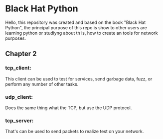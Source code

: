 # Black Hat Python
Hello, this repository was created and based on the book "Black Hat Python", the principal purpose of this repo is show to other users are learning python or studiyng about th
is, how to create an tools for network purposes.


## Chapter 2
### tcp_client:
This client can be used to test for services, send garbage data, fuzz, or perform any number of other tasks.

### udp_client:
Does the same thing what the TCP, but use the UDP protocol.

### tcp_server:
That's can be used to send packets to realize test on your network.
